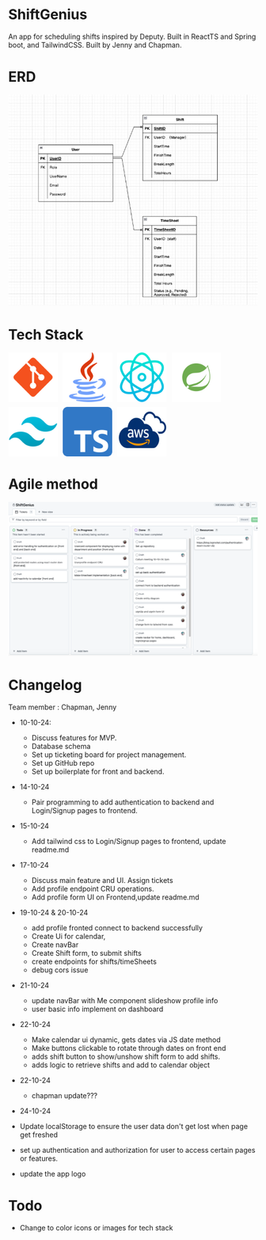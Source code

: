 # ShiftGenius

An app for scheduling shifts inspired by Deputy.
Built in ReactTS and Spring boot, and TailwindCSS.
Built by Jenny and Chapman.

# ERD

![image](frontend/public/erd/erd.jpg)

# Tech Stack

<!-- ![image](./assets/stack.png) -->

<div style="display: flex; flex-wrap: wrap; gap: 10px;">
 <img src="/frontend/public/tech/git.png" alt="Git" width="100">

 <img src="/frontend/public/tech/java.png" alt="Java" width="100">

 <img src="/frontend/public/tech/react.png" alt="React" width="100">

 <img src="/frontend/public/tech/spring.png" alt="Spring" width="100">

 <img src="/frontend/public/tech/tailwind-css.png" alt="Tailwind CSS" width="100">

 <img src="/frontend/public/tech/typescript.png" alt="TypeScript" width="100">

 <img src="/frontend/public/tech/aws.png" alt="AWS" width="100">
 </div>

# Agile method

![image](frontend/public/gitTicketBoard.jpg)

# Changelog

Team member : Chapman, Jenny

- 10-10-24:
  - Discuss features for MVP.
  - Database schema
  - Set up ticketing board for project management.
  - Set up GitHub repo
  - Set up boilerplate for front and backend.
- 14-10-24
  - Pair programming to add authentication to backend and Login/Signup pages to frontend.
- 15-10-24
  - Add tailwind css to Login/Signup pages to frontend, update readme.md
- 17-10-24
  - Discuss main feature and UI. Assign tickets
  - Add profile endpoint CRU operations.
  - Add profile form UI on Frontend,update readme.md
- 19-10-24 & 20-10-24
  - add profile fronted connect to backend successfully
  - Create Ui for calendar,
  - Create navBar
  - Create Shift form, to submit shifts
  - create endpoints for shifts/timeSheets
  - debug cors issue
- 21-10-24

  - update navBar with Me component slideshow profile info
  - user basic info implement on dashboard

- 22-10-24

  - Make calendar ui dynamic, gets dates via JS date method
  - Make buttons clickable to rotate through dates on front end
  - adds shift button to show/unshow shift form to add shifts.
  - adds logic to retrieve shifts and add to calendar object

- 22-10-24
  - chapman update???
- 24-10-24
- Update localStorage to ensure the user data don't get lost when page get freshed
- set up authentication and authorization for user to access certain pages or features.
- update the app logo

# Todo

- Change to color icons or images for tech stack
